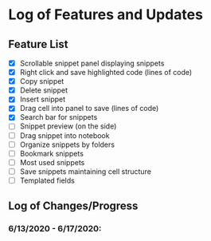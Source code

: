 # Log of Features and Updates

## Feature List
- [X] Scrollable snippet panel displaying snippets
- [x] Right click and save highlighted code (lines of code)
- [x] Copy snippet
- [x] Delete snippet
- [x] Insert snippet
- [x] Drag cell into panel to save (lines of code)
- [x] Search bar for snippets
- [ ] Snippet preview (on the side)
- [ ] Drag snippet into notebook
- [ ] Organize snippets by folders
- [ ] Bookmark snippets
- [ ] Most used snippets
- [ ] Save snippets maintaining cell structure
- [ ] Templated fields

## Log of Changes/Progress

### 6/13/2020 - 6/17/2020:
